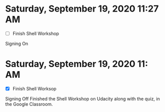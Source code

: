 # Saturday, September 19, 2020 11:27 AM
- [ ] Finish Shell Workshop 


Signing On 

# Saturday, September 19, 2020 11: AM
- [x] Finish Shell Worksop  

Signing Off
Finished the Shell Workshop on Udacity along with the quiz, in the Google Classroom. 

